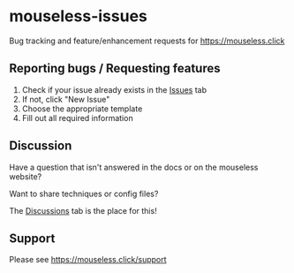 # mouseless-issues

Bug tracking and feature/enhancement requests for <https://mouseless.click>

## Reporting bugs / Requesting features

1. Check if your issue already exists in the [Issues](https://github.com/croian/mouseless-issues/issues) tab
2. If not, click "New Issue"
3. Choose the appropriate template
4. Fill out all required information

## Discussion

Have a question that isn't answered in the docs or on the mouseless website?

Want to share techniques or config files?

The [Discussions](https://github.com/croian/mouseless-issues/discussions) tab is the place for this!

## Support

Please see https://mouseless.click/support
